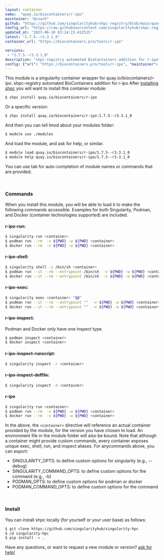 ```yaml
---
layout: container
name:  "quay.io/biocontainers/r-ipo"
maintainer: "@vsoch"
github: "https://github.com/singularityhub/shpc-registry/blob/main/quay.io/biocontainers/r-ipo/container.yaml"
config_url: "https://raw.githubusercontent.com/singularityhub/shpc-registry/main/quay.io/biocontainers/r-ipo/container.yaml"
updated_at: "2023-06-10 03:14:23.412515"
latest: "1.7.5--r3.3.1_0"
container_url: "https://biocontainers.pro/tools/r-ipo"

versions:
 - "1.7.5--r3.3.1_0"
description: "shpc-registry automated BioContainers addition for r-ipo"
config: {"url": "https://biocontainers.pro/tools/r-ipo", "maintainer": "@vsoch", "description": "shpc-registry automated BioContainers addition for r-ipo", "latest": {"1.7.5--r3.3.1_0": "sha256:544c8ac926b4cc1e41186920826df30321f70ec22c342f9b276a46f7892afbd1"}, "tags": {"1.7.5--r3.3.1_0": "sha256:544c8ac926b4cc1e41186920826df30321f70ec22c342f9b276a46f7892afbd1"}, "docker": "quay.io/biocontainers/r-ipo"}
---
```


This module is a singularity container wrapper for quay.io/biocontainers/r-ipo.
shpc-registry automated BioContainers addition for r-ipo
After [installing shpc](#install) you will want to install this container module:


```bash
$ shpc install quay.io/biocontainers/r-ipo
```

Or a specific version:

```bash
$ shpc install quay.io/biocontainers/r-ipo:1.7.5--r3.3.1_0
```

And then you can tell lmod about your modules folder:

```bash
$ module use ./modules
```

And load the module, and ask for help, or similar.

```bash
$ module load quay.io/biocontainers/r-ipo/1.7.5--r3.3.1_0
$ module help quay.io/biocontainers/r-ipo/1.7.5--r3.3.1_0
```

You can use tab for auto-completion of module names or commands that are provided.

<br>

### Commands

When you install this module, you will be able to load it to make the following commands accessible.
Examples for both Singularity, Podman, and Docker (container technologies supported) are included.

#### r-ipo-run:

```bash
$ singularity run <container>
$ podman run --rm  -v ${PWD} -w ${PWD} <container>
$ docker run --rm  -v ${PWD} -w ${PWD} <container>
```

#### r-ipo-shell:

```bash
$ singularity shell -s /bin/sh <container>
$ podman run --it --rm --entrypoint /bin/sh  -v ${PWD} -w ${PWD} <container>
$ docker run --it --rm --entrypoint /bin/sh  -v ${PWD} -w ${PWD} <container>
```

#### r-ipo-exec:

```bash
$ singularity exec <container> "$@"
$ podman run --it --rm --entrypoint ""  -v ${PWD} -w ${PWD} <container> "$@"
$ docker run --it --rm --entrypoint ""  -v ${PWD} -w ${PWD} <container> "$@"
```

#### r-ipo-inspect:

Podman and Docker only have one inspect type.

```bash
$ podman inspect <container>
$ docker inspect <container>
```

#### r-ipo-inspect-runscript:

```bash
$ singularity inspect -r <container>
```

#### r-ipo-inspect-deffile:

```bash
$ singularity inspect -d <container>
```



#### r-ipo

```bash
$ singularity run <container>
$ podman run --rm  -v ${PWD} -w ${PWD} <container>
$ docker run --rm  -v ${PWD} -w ${PWD} <container>
```


In the above, the `<container>` directive will reference an actual container provided
by the module, for the version you have chosen to load. An environment file in the
module folder will also be bound. Note that although a container
might provide custom commands, every container exposes unique exec, shell, run, and
inspect aliases. For anycommands above, you can export:

 - SINGULARITY_OPTS: to define custom options for singularity (e.g., --debug)
 - SINGULARITY_COMMAND_OPTS: to define custom options for the command (e.g., -b)
 - PODMAN_OPTS: to define custom options for podman or docker
 - PODMAN_COMMAND_OPTS: to define custom options for the command

<br>

### Install

You can install shpc locally (for yourself or your user base) as follows:

```bash
$ git clone https://github.com/singularityhub/singularity-hpc
$ cd singularity-hpc
$ pip install -e .
```

Have any questions, or want to request a new module or version? [ask for help!](https://github.com/singularityhub/singularity-hpc/issues)